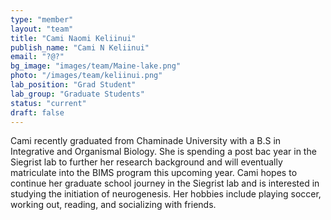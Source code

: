 ```yaml
---
type: "member"
layout: "team"
title: "Cami Naomi Keliinui"
publish_name: "Cami N Keliinui"
email: "?@?"
bg_image: "images/team/Maine-lake.png"
photo: "/images/team/keliinui.png"
lab_position: "Grad Student"
lab_group: "Graduate Students"
status: "current"
draft: false
---
```


Cami recently graduated from Chaminade University with a B.S in Integrative and Organismal Biology.  She is spending a post bac year in the Siegrist lab to further her research background and will eventually matriculate into the BIMS program this upcoming year. Cami hopes to continue her graduate school journey in the Siegrist lab and is interested in studying the initiation of neurogenesis. Her hobbies include playing soccer, working out, reading, and socializing with friends.